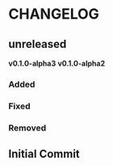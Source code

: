# CHANGELOG

## **unreleased**
**v0.1.0-alpha3**
**v0.1.0-alpha2**

### Added
### Fixed
### Removed

## **Initial Commit**
